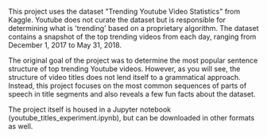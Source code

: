 This project uses the dataset "Trending Youtube Video Statistics" from Kaggle. Youtube does not curate the dataset but is responsible for determining what is 'trending' based on a proprietary algorithm. The dataset contains a snapshot of the top trending videos from each day, ranging from December 1, 2017 to May 31, 2018.

The original goal of the project was to determine the most popular sentence structure of top trending Youtube videos. However, as you will see, the structure of video titles does not lend itself to a grammatical approach. Instead, this project focuses on the most common sequences of parts of speech in title segments and also reveals a few fun facts about the dataset.

The project itself is housed in a Jupyter notebook (youtube_titles_experiment.ipynb), but can be downloaded in other formats as well.
